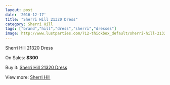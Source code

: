 ```yaml
---
layout: post
date: '2016-12-17'
title: "Sherri Hill 21320 Dress"
category: Sherri Hill
tags: ["brand","hill","dress","sherri","dresses"]
image: http://www.lustparties.com/712-thickbox_default/sherri-hill-21320-dress.jpg
---
```

Sherri Hill 21320 Dress

On Sales: **$300**
<a href="https://www.lustparties.com/en/sherri-hill/253-sherri-hill-21320-dress.html"><amp-img layout="responsive" width="600" height="600" src="//www.lustparties.com/712-thickbox_default/sherri-hill-21320-dress.jpg" alt="Sherri Hill 21320 Dress 0" /></a>
<a href="https://www.lustparties.com/en/sherri-hill/253-sherri-hill-21320-dress.html"><amp-img layout="responsive" width="600" height="600" src="//www.lustparties.com/718-thickbox_default/sherri-hill-21320-dress.jpg" alt="Sherri Hill 21320 Dress 1" /></a>
<a href="https://www.lustparties.com/en/sherri-hill/253-sherri-hill-21320-dress.html"><amp-img layout="responsive" width="600" height="600" src="//www.lustparties.com/717-thickbox_default/sherri-hill-21320-dress.jpg" alt="Sherri Hill 21320 Dress 2" /></a>
<a href="https://www.lustparties.com/en/sherri-hill/253-sherri-hill-21320-dress.html"><amp-img layout="responsive" width="600" height="600" src="//www.lustparties.com/716-thickbox_default/sherri-hill-21320-dress.jpg" alt="Sherri Hill 21320 Dress 3" /></a>
<a href="https://www.lustparties.com/en/sherri-hill/253-sherri-hill-21320-dress.html"><amp-img layout="responsive" width="600" height="600" src="//www.lustparties.com/715-thickbox_default/sherri-hill-21320-dress.jpg" alt="Sherri Hill 21320 Dress 4" /></a>
<a href="https://www.lustparties.com/en/sherri-hill/253-sherri-hill-21320-dress.html"><amp-img layout="responsive" width="600" height="600" src="//www.lustparties.com/714-thickbox_default/sherri-hill-21320-dress.jpg" alt="Sherri Hill 21320 Dress 5" /></a>
<a href="https://www.lustparties.com/en/sherri-hill/253-sherri-hill-21320-dress.html"><amp-img layout="responsive" width="600" height="600" src="//www.lustparties.com/713-thickbox_default/sherri-hill-21320-dress.jpg" alt="Sherri Hill 21320 Dress 6" /></a>

Buy it: [Sherri Hill 21320 Dress](https://www.lustparties.com/en/sherri-hill/253-sherri-hill-21320-dress.html "Sherri Hill 21320 Dress")

View more: [Sherri Hill](https://www.lustparties.com/en/2-sherri-hill "Sherri Hill")
